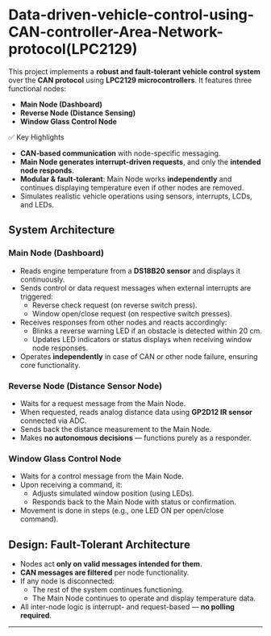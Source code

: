 # Data-driven-vehicle-control-using-CAN-controller-Area-Network-protocol(LPC2129)
This project implements a **robust and fault-tolerant vehicle control system** over the **CAN protocol** using **LPC2129 microcontrollers**. It features three functional nodes:

-  **Main Node (Dashboard)**
-  **Reverse Node (Distance Sensing)**
-  **Window Glass Control Node**

✅ Key Highlights
- **CAN-based communication** with node-specific messaging.
- **Main Node generates interrupt-driven requests**, and only the **intended node responds**.
- **Modular & fault-tolerant**: Main Node works **independently** and continues displaying temperature even if other nodes are removed.
- Simulates realistic vehicle operations using sensors, interrupts, LCDs, and LEDs.

##  System Architecture

### Main Node (Dashboard)
- Reads engine temperature from a **DS18B20 sensor** and displays it continuously.
- Sends control or data request messages when external interrupts are triggered:
  - Reverse check request (on reverse switch press).
  - Window open/close request (on respective switch presses).
- Receives responses from other nodes and reacts accordingly:
  - Blinks a reverse warning LED if an obstacle is detected within 20 cm.
  - Updates LED indicators or status displays when receiving window node responses.
- Operates **independently** in case of CAN or other node failure, ensuring core functionality.

### Reverse Node (Distance Sensor Node)
- Waits for a request message from the Main Node.
- When requested, reads analog distance data using **GP2D12 IR sensor** connected via ADC.
- Sends back the distance measurement to the Main Node.
- Makes **no autonomous decisions** — functions purely as a responder.

### Window Glass Control Node
- Waits for a control message from the Main Node.
- Upon receiving a command, it:
  - Adjusts simulated window position (using LEDs).
  - Responds back to the Main Node with status or confirmation.
- Movement is done in steps (e.g., one LED ON per open/close command).

## Design: Fault-Tolerant Architecture

- Nodes act **only on valid messages intended for them**.
- **CAN messages are filtered** per node functionality.
- If any node is disconnected:
  - The rest of the system continues functioning.
  - The Main Node continues to operate and display temperature data.
- All inter-node logic is interrupt- and request-based — **no polling required**.

---
